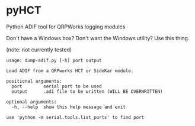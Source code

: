 # pyHCT
Python ADIF tool for QRPWorks logging modules

Don't have a Windows box? Don't want the Windows utility? Use this thing.

(note: not currently tested)

    usage: dump-adif.py [-h] port output

    Load ADIF from a QRPworks HCT or SideKar module.

    positional arguments:
      port        serial port to be used
      output      .adi file to be written (WILL BE OVERWRITTEN)

    optional arguments:
      -h, --help  show this help message and exit

    use 'python -m serial.tools.list_ports' to find port

